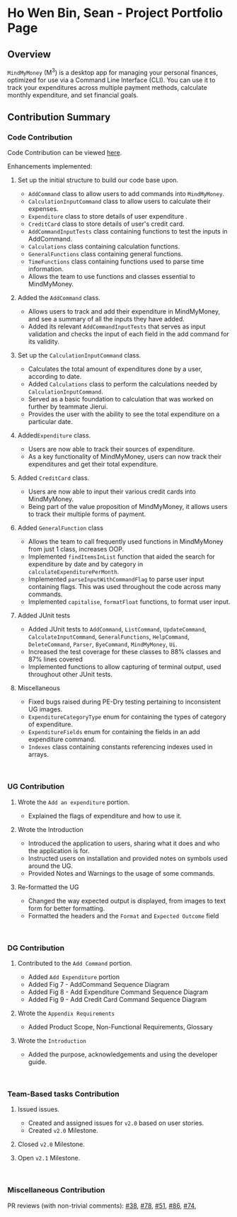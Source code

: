 # Ho Wen Bin, Sean - Project Portfolio Page

## Overview
`MindMyMoney` (M<sup>3</sup>) is a desktop app for managing your personal finances, optimized for use via a Command Line
Interface (CLI). You can use it to track your expenditures across multiple payment methods, calculate monthly
expenditure, and set financial goals.
<br/>

## Contribution Summary

### Code Contribution
Code Contribution can be viewed [here](https://nus-cs2113-ay2122s2.github.io/tp-dashboard/?search=SeanHoWB&breakdown=true).

Enhancements implemented:
1. Set up the initial structure to build our code base upon.
    - `AddCommand` class to allow users to add commands into `MindMyMoney`.
    - `CalculationInputCommand` class to allow users to calculate their expenses.
    - `Expenditure` class to store details of user expenditure .
    - `CreditCard` class to store details of user's credit card.
    - `AddCommandInputTests` class containing functions to test the inputs in AddCommand.
    - `Calculations` class containing calculation functions.
    - `GeneralFunctions` class containing general functions.
    - `TimeFunctions` class containing functions used to parse time information.
    - Allows the team to use functions and classes essential to MindMyMoney.

2. Added the `AddCommand` class.
    - Allows users to track and add their expenditure in MindMyMoney, 
   and see a summary of all the inputs they have added.
    - Added its relevant `AddCommandInputTests` that serves as input validation and checks the input of each field in 
   the add command for its validity.

3. Set up the `CalculationInputCommand` class.
    - Calculates the total amount of expenditures done by a user, according to date.
    - Added `Calculations` class to perform the calculations needed by `CalculationInputCommand`.
    - Served as a basic foundation to calculation that was worked on further by teammate Jierui.
    - Provides the user with the ability to see the total expenditure on a particular date.

4. Added`Expenditure` class.
    - Users are now able to track their sources of expenditure.
    - As a key functionality of MindMyMoney, users can now track their expenditures and get their total expenditure.

5. Added `CreditCard` class.
    - Users are now able to input their various credit cards into MindMyMoney.
    - Being part of the value proposition of MindMyMoney, it allows users to track their multiple forms of payment.

6. Added `GeneralFunction` class 
    - Allows the team to call frequently used functions in MindMyMoney from just 1 class, increases OOP.
    - Implemented `findItemsInList` function that aided the search for expenditure by date and by category in
   `calculateExpenditurePerMonth`.
    - Implemented `parseInputWithCommandFlag` to parse user input containing flags. This was used throughout the 
   code across many commands.
    - Implemented `capitalise`, `formatFloat` functions, to format user input.

7. Added JUnit tests
    - Added JUnit tests to `AddCommand`, `ListCommand`, `UpdateCommand`, `CalculateInputCommand`, 
   `GeneralFunctions`, `HelpCommand`, `DeleteCommand`,  `Parser`, `ByeCommand`, `MindMyMoney`, `Ui`.
    - Increased the test coverage for these classes to 88% classes and 87% lines covered
    - Implemented functions to allow capturing of terminal output, used throughout other JUnit tests.

8. Miscellaneous
    - Fixed bugs raised during PE-Dry testing pertaining to inconsistent UG images.
    - `ExpenditureCategoryType` enum for containing the types of category of expenditure.
    - `ExpenditureFields` enum for containing the fields in an add expenditure command.
    - `Indexes` class containing constants referencing indexes used in arrays.
<br/>

### UG Contribution
1. Wrote the `Add an expenditure` portion.
    - Explained the flags of expenditure and how to use it.

2. Wrote the Introduction
    - Introduced the application to users, sharing what it does and who the application is for.
    - Instructed users on installation and provided notes on symbols used around the UG.
    - Provided Notes and Warnings to the usage of some commands.

3. Re-formatted the UG
    - Changed the way expected output is displayed, from images to text form for better formatting.
    - Formatted the headers and the `Format` and `Expected Outcome` field
<br/>

### DG Contribution
1. Contributed to the `Add Command` portion.
    - Added `Add Expenditure` portion
    - Added Fig 7 - AddCommand Sequence Diagram
    - Added Fig 8 - Add Expenditure Command Sequence Diagram
    - Added Fig 9 - Add Credit Card Command Sequence Diagram

2. Wrote the `Appendix Requirements`
    - Added Product Scope, Non-Functional Requirements, Glossary

3. Wrote the `Introduction`
    - Added the purpose, acknowledgements and using the developer guide.
<br/>

### Team-Based tasks Contribution
1. Issued issues.
    - Created and assigned issues for `v2.0` based on user stories.
    - Created `v2.0` Milestone.
   
2. Closed `v2.0` Milestone.

3. Open `v2.1` Milestone.
<br/>

### Miscellaneous Contribution
PR reviews (with non-trivial comments):
[#38](https://github.com/AY2122S2-CS2113T-T10-4/tp/pull/38), [#78](https://github.com/AY2122S2-CS2113T-T10-4/tp/pull/78),
[#51](https://github.com/AY2122S2-CS2113T-T10-4/tp/pull/51), [#86](https://github.com/AY2122S2-CS2113T-T10-4/tp/pull/86),
[#74](https://github.com/AY2122S2-CS2113T-T10-4/tp/pull/74),


